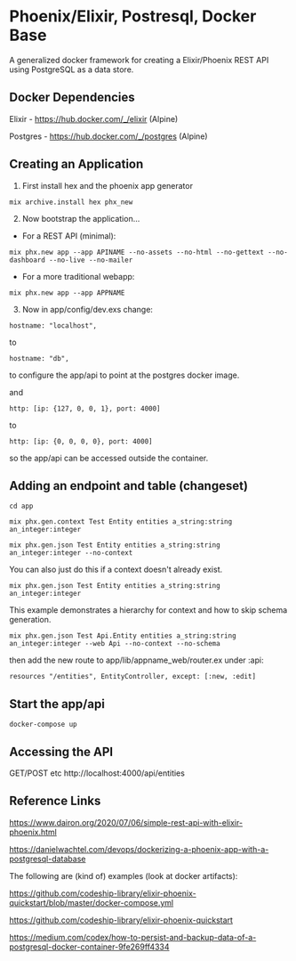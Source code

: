 # Phoenix/Elixir, Postresql, Docker Base

A generalized docker framework for creating a Elixir/Phoenix REST API using PostgreSQL as a data store.

## Docker Dependencies

Elixir - https://hub.docker.com/_/elixir (Alpine)

Postgres - https://hub.docker.com/_/postgres (Alpine)

## Creating an Application

1) First install hex and the phoenix app generator

`mix archive.install hex phx_new`

2) Now bootstrap the application...

- For a REST API (minimal):

`mix phx.new app --app APINAME --no-assets --no-html --no-gettext --no-dashboard --no-live --no-mailer`

- For a more traditional webapp:

`mix phx.new app --app APPNAME`

3) Now in app/config/dev.exs change:

  `hostname: "localhost",`

to

  `hostname: "db",`

to configure the app/api to point at the postgres docker image.

and

  `http: [ip: {127, 0, 0, 1}, port: 4000]`

to

  `http: [ip: {0, 0, 0, 0}, port: 4000]`

so the app/api can be accessed outside the container.

## Adding an endpoint and table (changeset)

`cd app`

`mix phx.gen.context Test Entity entities a_string:string an_integer:integer`

`mix phx.gen.json Test Entity entities a_string:string an_integer:integer --no-context`

You can also just do this if a context doesn't already exist.

`mix phx.gen.json Test Entity entities a_string:string an_integer:integer`

This example demonstrates a hierarchy for context and how to skip schema generation.

`mix phx.gen.json Test Api.Entity entities a_string:string an_integer:integer --web Api --no-context --no-schema`

then add the new route to app/lib/appname_web/router.ex under :api:

`resources "/entities", EntityController, except: [:new, :edit]`

## Start the app/api

`docker-compose up`

## Accessing the API

GET/POST etc http://localhost:4000/api/entities

## Reference Links

https://www.dairon.org/2020/07/06/simple-rest-api-with-elixir-phoenix.html

https://danielwachtel.com/devops/dockerizing-a-phoenix-app-with-a-postgresql-database

The following are (kind of) examples (look at docker artifacts):

https://github.com/codeship-library/elixir-phoenix-quickstart/blob/master/docker-compose.yml

https://github.com/codeship-library/elixir-phoenix-quickstart

https://medium.com/codex/how-to-persist-and-backup-data-of-a-postgresql-docker-container-9fe269ff4334
